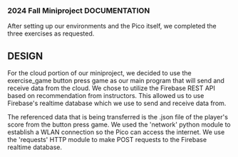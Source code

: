 ### 2024 Fall Miniproject DOCUMENTATION

After setting up our environments and the Pico itself, we completed the three
exercises as requested.

## DESIGN

For the cloud portion of our miniproject, we decided to use the exercise_game
button press game as our main program that will send and receive data from the
cloud. We chose to utilize the Firebase REST API based on recommendation from
instructors. This allowed us to use Firebase's realtime database which we use to send
and receive data from.

The referenced data that is being transferred is the .json file of the player's
score from the button press game. We used the 'network' python module to
establish a WLAN connection so the Pico can access the internet. We use the
'requests' HTTP module to make POST requests to the Firebase realtime database.